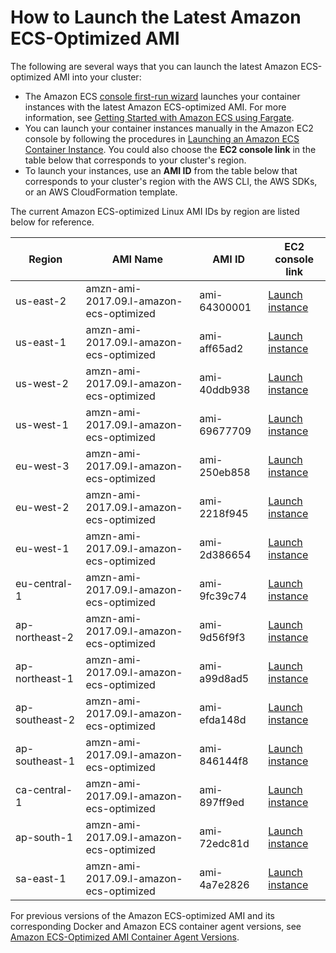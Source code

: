 # How to Launch the Latest Amazon ECS\-Optimized AMI<a name="ecs-optimized_AMI_launch_latest"></a>

The following are several ways that you can launch the latest Amazon ECS\-optimized AMI into your cluster:
+ The Amazon ECS [console first\-run wizard](https://console.aws.amazon.com/ecs/home#/firstRun) launches your container instances with the latest Amazon ECS\-optimized AMI\. For more information, see [Getting Started with Amazon ECS using Fargate](ECS_GetStarted.md)\.
+ You can launch your container instances manually in the Amazon EC2 console by following the procedures in [Launching an Amazon ECS Container Instance](launch_container_instance.md)\. You could also choose the **EC2 console link** in the table below that corresponds to your cluster's region\.
+ To launch your instances, use an **AMI ID** from the table below that corresponds to your cluster's region with the AWS CLI, the AWS SDKs, or an AWS CloudFormation template\. 

The current Amazon ECS\-optimized Linux AMI IDs by region are listed below for reference\.


| Region | AMI Name | AMI ID | EC2 console link | 
| --- | --- | --- | --- | 
| us\-east\-2 | amzn\-ami\-2017\.09\.l\-amazon\-ecs\-optimized | ami\-64300001 | [Launch instance](https://console.aws.amazon.com/ec2/v2/home?region=us-east-2#LaunchInstanceWizard:ami=ami-64300001) | 
| us\-east\-1 | amzn\-ami\-2017\.09\.l\-amazon\-ecs\-optimized | ami\-aff65ad2 | [Launch instance](https://console.aws.amazon.com/ec2/v2/home?region=us-east-1#LaunchInstanceWizard:ami=ami-aff65ad2) | 
| us\-west\-2 | amzn\-ami\-2017\.09\.l\-amazon\-ecs\-optimized | ami\-40ddb938 | [Launch instance](https://console.aws.amazon.com/ec2/v2/home?region=us-west-2#LaunchInstanceWizard:ami=ami-40ddb938) | 
| us\-west\-1 | amzn\-ami\-2017\.09\.l\-amazon\-ecs\-optimized | ami\-69677709 | [Launch instance](https://console.aws.amazon.com/ec2/v2/home?region=us-west-1#LaunchInstanceWizard:ami=ami-69677709) | 
| eu\-west\-3 | amzn\-ami\-2017\.09\.l\-amazon\-ecs\-optimized | ami\-250eb858 | [Launch instance](https://console.aws.amazon.com/ec2/v2/home?region=eu-west-3#LaunchInstanceWizard:ami=ami-250eb858) | 
| eu\-west\-2 | amzn\-ami\-2017\.09\.l\-amazon\-ecs\-optimized | ami\-2218f945 | [Launch instance](https://console.aws.amazon.com/ec2/v2/home?region=eu-west-2#LaunchInstanceWizard:ami=ami-2218f945) | 
| eu\-west\-1 | amzn\-ami\-2017\.09\.l\-amazon\-ecs\-optimized | ami\-2d386654 | [Launch instance](https://console.aws.amazon.com/ec2/v2/home?region=eu-west-1#LaunchInstanceWizard:ami=ami-2d386654) | 
| eu\-central\-1 | amzn\-ami\-2017\.09\.l\-amazon\-ecs\-optimized | ami\-9fc39c74 | [Launch instance](https://console.aws.amazon.com/ec2/v2/home?region=eu-central-1#LaunchInstanceWizard:ami=ami-9fc39c74) | 
| ap\-northeast\-2 | amzn\-ami\-2017\.09\.l\-amazon\-ecs\-optimized | ami\-9d56f9f3 | [Launch instance](https://console.aws.amazon.com/ec2/v2/home?region=ap-northeast-2#LaunchInstanceWizard:ami=ami-9d56f9f3) | 
| ap\-northeast\-1 | amzn\-ami\-2017\.09\.l\-amazon\-ecs\-optimized | ami\-a99d8ad5 | [Launch instance](https://console.aws.amazon.com/ec2/v2/home?region=ap-northeast-1#LaunchInstanceWizard:ami=ami-a99d8ad5) | 
| ap\-southeast\-2 | amzn\-ami\-2017\.09\.l\-amazon\-ecs\-optimized | ami\-efda148d | [Launch instance](https://console.aws.amazon.com/ec2/v2/home?region=ap-southeast-2#LaunchInstanceWizard:ami=ami-efda148d) | 
| ap\-southeast\-1 | amzn\-ami\-2017\.09\.l\-amazon\-ecs\-optimized | ami\-846144f8 | [Launch instance](https://console.aws.amazon.com/ec2/v2/home?region=ap-southeast-1#LaunchInstanceWizard:ami=ami-846144f8) | 
| ca\-central\-1 | amzn\-ami\-2017\.09\.l\-amazon\-ecs\-optimized | ami\-897ff9ed | [Launch instance](https://console.aws.amazon.com/ec2/v2/home?region=ca-central-1#LaunchInstanceWizard:ami=ami-897ff9ed) | 
| ap\-south\-1 | amzn\-ami\-2017\.09\.l\-amazon\-ecs\-optimized | ami\-72edc81d | [Launch instance](https://console.aws.amazon.com/ec2/v2/home?region=ap-south-1#LaunchInstanceWizard:ami=ami-72edc81d) | 
| sa\-east\-1 | amzn\-ami\-2017\.09\.l\-amazon\-ecs\-optimized | ami\-4a7e2826 | [Launch instance](https://console.aws.amazon.com/ec2/v2/home?region=sa-east-1#LaunchInstanceWizard:ami=ami-4a7e2826) | 

 For previous versions of the Amazon ECS\-optimized AMI and its corresponding Docker and Amazon ECS container agent versions, see [Amazon ECS\-Optimized AMI Container Agent Versions](container_agent_versions.md#ecs-optimized-ami-agent-versions)\.